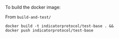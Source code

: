 To build the docker image:

From `build-and-test/`
```
docker build -t indicatorprotocol/test-base . &&
docker push indicatorprotocol/test-base
```
